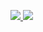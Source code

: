 [
<img src="https://github-readme-stats.vercel.app/api?username=LeptoFlare&theme=graywhite&bg_color=0,7bccc4,4eb3d3&count_private=true&show_icons=true&line_height=20&hide_border=true"/>
<img src="https://github-readme-stats.vercel.app/api/top-langs/?username=LeptoFlare&theme=graywhite&bg_color=0,4eb3d3,5f9db6&layout=compact&card_width=250&hide_border=true"/>
](https://lepto.tech)
